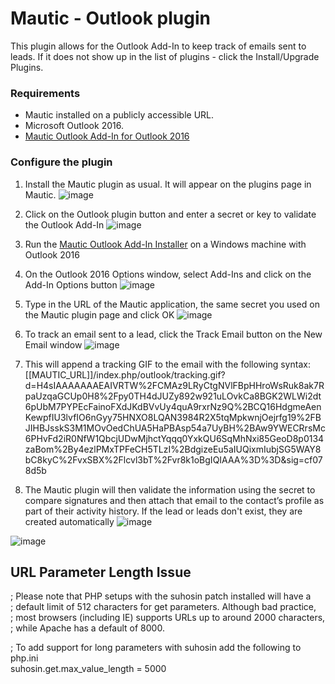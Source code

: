 # Mautic - Outlook plugin

This plugin allows for the Outlook Add-In to keep track of emails sent to leads. If it does not show up in the list of plugins - click the Install/Upgrade Plugins. 

### Requirements

- Mautic installed on a publicly accessible URL.
- Microsoft Outlook 2016.
- [Mautic Outlook Add-In for Outlook 2016](https://m.mautic.com/asset/24:microsoft-outlook-plugin-102)

### Configure the plugin

1. Install the Mautic plugin as usual. It will appear on the plugins page in Mautic.
![image](/plugins/media/outlook/outlook_plugin.png)

2. Click on the Outlook plugin button and enter a secret or key to validate the Outlook Add-In
![image](/plugins/media/outlook/secret.png)

3. Run the [Mautic Outlook Add-In Installer](https://github.com/mautic/mautic/files/402928/Mautic.Outlook.Plugin.Setup.zip) on a Windows machine with Outlook 2016

4. On the Outlook 2016 Options window, select Add-Ins and click on the Add-In Options button
![image](/plugins/media/outlook/outlook_addin.png)

5. Type in the URL of the Mautic application, the same secret you used on the Mautic plugin page and click OK
![image](/plugins/media/outlook/outlook_settings.png)

6. To track an email sent to a lead, click the Track Email button on the New Email window
![image](/plugins/media/outlook/outlook_send.png)

7. This will append a tracking GIF to the email with the following syntax:  [[MAUTIC_URL]]/index.php/outlook/tracking.gif?d=H4sIAAAAAAAEAIVRTW%2FCMAz9LRyCtgNVlFBpHHroWsRuk8ak7RpaUzqaGCUp0H8%2Fpy0TH4dJUZy892w921uLOvkCa8BGK2WLWi2dt6pUbM7PYPEcFainoFXdJKdBVvUy4quA9rxrNz9Q%2BCQ16HdgmeAenKewpfIU3lvfIO6nGyy75HNXO8LQAN3984R2X5tqMpkwnjOejrfg19%2FBJIHBJsskS3M1MOvOedChUA5HaPBAsp54a7UyBH%2BAw9YWECRrsMc6PHvFd2iR0NfW1QbcjUDwMjhctYqqq0YxkQU6SqMhNxi85GeoD8p0134zaBom%2By4ezlPMxTPFeCH5TLzI%2BdgizeEu5aIUQixmIubjSG5WAY8bC8kyC%2FvxSBX%2Flcvl3bT%2Fvr8k1oBgIQIAAA%3D%3D&sig=cf078d5b

8. The Mautic plugin will then validate the information using the secret to compare signatures and then attach that email to the contact’s profile as part of their activity history. If the lead or leads don't exist, they are created automatically
![image](/plugins/media/outlook/outlook_contacts.png)

  ![image](/plugins/media/outlook/outlook_timeline.png)

## URL Parameter Length Issue
; Please note that PHP setups with the suhosin patch installed will have a                                   
; default limit of 512 characters for get parameters. Although bad practice,                                 
; most browsers (including IE) supports URLs up to around 2000 characters,                                   
; while Apache has a default of 8000.                                                                        

; To add support for long parameters with suhosin add the following to php.ini                                                         
suhosin.get.max_value_length = 5000

